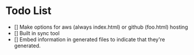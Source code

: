 # Todo List

- [] Make options for aws (always index.html) or github (foo.html) hosting
- [] Built in sync tool
- [] Embed information in generated files to indicate that they're generated.
